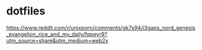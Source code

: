 # dotfiles
https://www.reddit.com/r/unixporn/comments/gk7s94/i3gaps_nord_genesis_evangelion_rice_and_my_daily/fqpeyr9?utm_source=share&utm_medium=web2x

